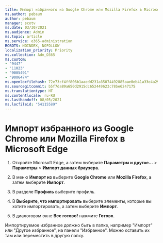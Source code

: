 ```yaml
---
title: Импорт избранного из Google Chrome или Mozilla Firefox в Microsoft Edge
ms.author: pebaum
author: pebaum
manager: scotv
ms.date: 03/30/2021
ms.audience: Admin
ms.topic: article
ms.service: o365-administration
ROBOTS: NOINDEX, NOFOLLOW
localization_priority: Priority
ms.collection: Adm_O365
ms.custom:
- "9447"
- "11023"
- "9005491"
- "9006474"
ms.openlocfilehash: 72e73cf4ff806b1aaedd231a85074492885aae0eb41a33e4a2906cf15fda877a
ms.sourcegitcommit: b5f7da89a650d2915dc652449623c78be6247175
ms.translationtype: HT
ms.contentlocale: ru-RU
ms.lasthandoff: 08/05/2021
ms.locfileid: "54115589"
---
```

# <a name="import-favorites-from-google-chrome-or-mozilla-firefox-to-microsoft-edge"></a>Импорт избранного из Google Chrome или Mozilla Firefox в Microsoft Edge

1. Откройте Microsoft Edge, а затем выберите **Параметры и другое...** > **Параметры** > **Импорт данных браузера**.

1. В меню **Импорт из** выберите **Google Chrome** или **Mozilla Firefox**, а затем выберите **Импорт**.

1. В разделе **Профиль** выберите профиль.

1. В **Выберите, что импортировать** выберите элементы, которые вы хотите импортировать, а затем выберите **Импорт**.

1. В диалоговом окне **Все готово!** нажмите **Готово**.

Импортируемое избранное должно быть в папке, например "Импорт" или "Другое избранное", на панели "Избранное". Можно оставить их там или переместить в другую папку.
